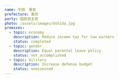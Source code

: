 ```yaml
---
name: 牛田　茉友
prefecture: 東京
party: 国民民主党
photo: /assets/images/Ushida.jpg
promises:
  - topic: economy
    description: Reduce income tax for low earners
    status: completed
  - topic: gender
    description: Equal parental leave policy
    status: not_accomplished
  - topic: military
    description: Increase defense budget
    status: unassessed
---
```


















